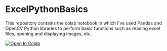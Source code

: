 # ExcelPythonBasics

This repository contains the colab notebook in which I've used Pandas and OpenCV Python libraries to perform basic functions such as reading excel files, opening and displaying images, etc.

<a target="_blank" href="https://colab.research.google.com/drive/12ZJl6dRb8UdOzHgyxbNpU9K_0uk_1GoP?authuser=1#scrollTo=ekfmRTWNLhlU">
  <img src="https://colab.research.google.com/assets/colab-badge.svg" alt="Open In Colab"/>
</a>
